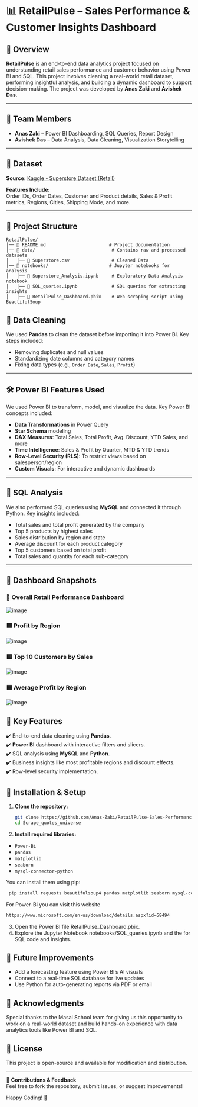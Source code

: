 # 📊 RetailPulse – Sales Performance & Customer Insights Dashboard

## 📝 Overview

**RetailPulse** is an end-to-end data analytics project focused on understanding retail sales performance and customer behavior using Power BI and SQL. This project involves cleaning a real-world retail dataset, performing insightful analysis, and building a dynamic dashboard to support decision-making. The project was developed by **Anas Zaki** and **Avishek Das**.

---

## 👥 Team Members

- **Anas Zaki** – Power BI Dashboarding, SQL Queries, Report Design
- **Avishek Das** – Data Analysis, Data Cleaning, Visualization Storytelling

---
## 🧾 Dataset      
**Source:** [Kaggle - Superstore Dataset (Retail)](https://www.kaggle.com/datasets/vivek468/superstore-dataset-final)

**Features Include:**         
Order IDs, Order Dates, Customer and Product details, Sales & Profit metrics, Regions, Cities, Shipping Mode, and more.

---
## 📁 Project Structure
```
RetailPulse/
│── 📄 README.md                        # Project documentation
│── 📂 data/                             # Contains raw and processed datasets
│   │── 📄 Superstore.csv                # Cleaned Data
│── 📂 notebooks/                       # Jupyter notebooks for analysis
│   │── 📄 Superstore_Analysis.ipynb     # Exploratory Data Analysis notebook
│   │── 📄 SQL_queries.ipynb             # SQL queries for extracting insights
│   │── 📄 RetailPulse_Dashboard.pbix    # Web scraping script using BeautifulSoup
```

## 🧹 Data Cleaning

We used **Pandas** to clean the dataset before importing it into Power BI. Key steps included:
- Removing duplicates and null values
- Standardizing date columns and category names
- Fixing data types (e.g., `Order Date`, `Sales`, `Profit`)

---

## 🛠️ Power BI Features Used

We used Power BI to transform, model, and visualize the data. Key Power BI concepts included:

- **Data Transformations** in Power Query
- **Star Schema** modeling
- **DAX Measures**: Total Sales, Total Profit, Avg. Discount, YTD Sales, and more
- **Time Intelligence**: Sales & Profit by Quarter, MTD & YTD trends
- **Row-Level Security (RLS)**: To restrict views based on salesperson/region
- **Custom Visuals**: For interactive and dynamic dashboards

---

## 🧠 SQL Analysis

We also performed SQL queries using **MySQL** and connected it through Python. Key insights included:

- Total sales and total profit generated by the company
- Top 5 products by highest sales
- Sales distribution by region and state
- Average discount for each product category
- Top 5 customers based on total profit
- Total sales and quantity for each sub-category

---

## 📸 Dashboard Snapshots

### 🔹 Overall Retail Performance Dashboard
![image](https://github.com/user-attachments/assets/f3a3d3f9-fb7e-4583-91cf-612396b68500)


### 🟩 Profit by Region  
![image](https://github.com/user-attachments/assets/93c2e2f2-cae1-44bd-8019-e1711163f370)

### 🟨 Top 10 Customers by Sales  
![image](https://github.com/user-attachments/assets/6f81a3ec-da36-4213-9627-808cca1ada03)


### 🟦 Average Profit by Region
![image](https://github.com/user-attachments/assets/123fe260-55ff-42b0-a8af-0be596560dd0)

## 📌 Key Features
✔️ End-to-end data cleaning using **Pandas**.         
✔️ **Power BI** dashboard with interactive filters and slicers.         
✔️ SQL analysis using **MySQL** and **Python**.         
✔️ Business insights like most profitable regions and discount effects.         
✔️ Row-level security implementation.

## 🔧 Installation & Setup
1. **Clone the repository:**
   ```bash
   git clone https://github.com/Anas-Zaki/RetailPulse-Sales-Performance-Customer-Insights-Dashboard.git
   cd Scrape_quotes_universe
   ```
2. **Install required libraries:**
- `Power-Bi`
- `pandas`
- `matplotlib`
- `seaborn`
- `mysql-connector-python`

You can install them using pip:
 ```bash
  pip install requests beautifulsoup4 pandas matplotlib seaborn mysql-connector-python
   ```
For Power-Bi you can visit this website 
```bash
https://www.microsoft.com/en-us/download/details.aspx?id=58494
```
3. Open the Power BI file RetailPulse_Dashboard.pbix.
4. Explore the Jupyter Notebook notebooks/SQL_queries.ipynb and the for SQL code and insights.

## 🔮 Future Improvements
- Add a forecasting feature using Power BI’s AI visuals
- Connect to a real-time SQL database for live updates
- Use Python for auto-generating reports via PDF or email

## 💬 Acknowledgments
Special thanks to the Masai School team for giving us this opportunity to work on a real-world dataset and build hands-on experience with data analytics tools like Power BI and SQL.

## 📜 License
This project is open-source and available for modification and distribution.

---

📩 **Contributions & Feedback**         
Feel free to fork the repository, submit issues, or suggest improvements!


Happy Coding! 🚀



